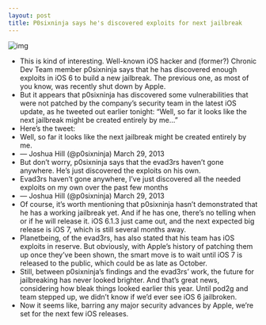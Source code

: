 ```yaml
---
layout: post
title: P0sixninja says he's discovered exploits for next jailbreak
---
```

![img](http://media.idownloadblog.com/wp-content/uploads/2012/01/jailbroken-iphone-4s.jpg)
* This is kind of interesting. Well-known iOS hacker and (former?) Chronic Dev Team member p0sixninja says that he has discovered enough exploits in iOS 6 to build a new jailbreak. The previous one, as most of you know, was recently shut down by Apple.
* But it appears that p0sixninja has discovered some vulnerabilities that were not patched by the company’s security team in the latest iOS update, as he tweeted out earlier tonight: “Well, so far it looks like the next jailbreak might be created entirely by me…”
* Here’s the tweet:
* Well, so far it looks like the next jailbreak might be created entirely by me.
* — Joshua Hill (@p0sixninja) March 29, 2013
* But don’t worry, p0sixninja says that the evad3rs haven’t gone anywhere. He’s just discovered the exploits on his own.
* Evad3rs haven’t gone anywhere, I’ve just discovered all the needed exploits on my own over the past few months
* — Joshua Hill (@p0sixninja) March 29, 2013
* Of course, it’s worth mentioning that p0sixninja hasn’t demonstrated that he has a working jailbreak yet. And if he has one, there’s no telling when or if he will release it. iOS 6.1.3 just came out, and the next expected big release is iOS 7, which is still several months away.
* Planetbeing, of the evad3rs, has also stated that his team has iOS exploits in reserve. But obviously, with Apple’s history of patching them up once they’ve been shown, the smart move is to wait until iOS 7 is released to the public, which could be as late as October.
* Still, between p0sixninja’s findings and the evad3rs’ work, the future for jailbreaking has never looked brighter. And that’s great news, considering how bleak things looked earlier this year. Until pod2g and team stepped up, we didn’t know if we’d ever see iOS 6 jailbroken.
* Now it seems like, barring any major security advances by Apple, we’re set for the next few iOS releases.

